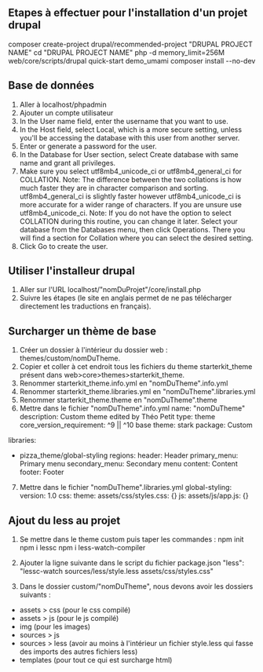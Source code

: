 ## Etapes à effectuer pour l'installation d'un projet drupal

composer create-project drupal/recommended-project "DRUPAL PROJECT NAME" 
cd "DRUPAL PROJECT NAME"
php -d memory_limit=256M web/core/scripts/drupal quick-start demo_umami
composer install --no-dev

## Base de données

1. Aller à localhost/phpadmin
2. Ajouter un compte utilisateur
3. In the User name field, enter the username that you want to use.
4. In the Host field, select Local, which is a more secure setting, unless you'll be accessing the database with this user from another server.
5. Enter or generate a password for the user.
6. In the Database for User section, select Create database with same name and grant all privileges.
7. Make sure you select utf8mb4_unicode_ci or utf8mb4_general_ci for COLLATION.
   Note: The difference between the two collations is how much faster they are in character comparison and sorting. utf8mb4_general_ci is slightly faster however utf8mb4_unicode_ci is more accurate for a wider range of characters. If you are unsure use utf8mb4_unicode_ci.
   Note: If you do not have the option to select COLLATION during this routine, you can change it later. Select your database from the Databases menu, then click Operations. There you will find a section for Collation where you can select the desired setting.
8. Click Go to create the user.

## Utiliser l'installeur drupal

1. Aller sur l'URL localhost/"nomDuProjet"/core/install.php
2. Suivre les étapes (le site en anglais permet de ne pas télécharger directement les traductions en français).

## Surcharger un thème de base

1. Créer un dossier à l'intérieur du dossier web : themes/custom/nomDuTheme.
2. Copier et coller à cet endroit tous les fichiers du theme starterkit_theme présent dans web>core>themes>starterkit_theme.
3. Renommer starterkit_theme.info.yml en "nomDuTheme".info.yml
4. Renommer starterkit_theme.libraries.yml en "nomDuTheme".libraries.yml
5. Renommer starterkit_theme.theme en "nomDuTheme".theme
6. Mettre dans le fichier "nomDuTheme".info.yml
name: "nomDuTheme"
description: Custom theme edited by Théo Petit
type: theme
core_version_requirement: ^9 || ^10
base theme: stark
package: Custom

libraries: 
  - pizza_theme/global-styling
regions:
  header: Header
  primary_menu: Primary menu
  secondary_menu: Secondary menu
  content: Content
  footer: Footer

7. Mettre dans le fichier "nomDuTheme".libraries.yml
  global-styling:
  version: 1.0
  css:
    theme:
      assets/css/styles.css: {}
  js:
    assets/js/app.js: {}

## Ajout du less au projet

1. Se mettre dans le theme custom puis taper les commandes :
npm init
npm i lessc
npm i less-watch-compiler

2. Ajouter la ligne suivante dans le script du fichier package.json
"less": "lessc-watch sources/less/style.less assets/css/styles.css"

3. Dans le dossier custom/"nomDuTheme", nous devons avoir les dossiers suivants :
- assets > css  (pour le css compilé)
- assets > js   (pour le js compilé)
- img (pour les images)
- sources > js
- sources > less (avoir au moins à l'intérieur un fichier style.less qui fasse des imports des autres fichiers less)
- templates (pour tout ce qui est surcharge html)



